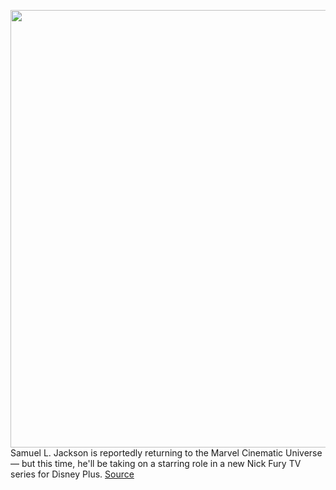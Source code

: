 <img src='https://cdn.vox-cdn.com/thumbor/SPtDYdfklBz8TBTYgIvdONPzxO8=/0x0:5914x3943/1200x800/filters:focal(3289x188:4235x1134)/cdn.vox-cdn.com/uploads/chorus_image/image/67470615/SpiderFury.0.jpg' width='700px' /><br/>
Samuel L. Jackson is reportedly returning to the Marvel Cinematic Universe — but this time, he'll be taking on a starring role in a new Nick Fury TV series for Disney Plus.
<a href='https://www.theverge.com/2020/9/25/21456493/disney-plus-samuel-l-jackson-nick-fury-marvel-mcu-tv-series'> Source <a/>